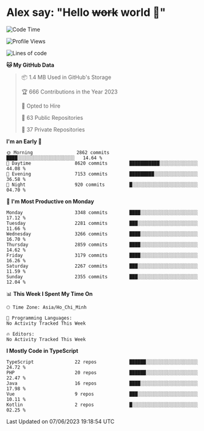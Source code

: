 # Alex say: "Hello ~~work~~ world 🐾"

<!--START_SECTION:waka-->
![Code Time](http://img.shields.io/badge/Code%20Time-839%20hrs%205%20mins-blue)

![Profile Views](http://img.shields.io/badge/Profile%20Views-2-blue)

![Lines of code](https://img.shields.io/badge/From%20Hello%20World%20I%27ve%20Written-41.0%20million%20lines%20of%20code-blue)

**🐱 My GitHub Data** 

> 📦 1.4 MB Used in GitHub's Storage 
 > 
> 🏆 666 Contributions in the Year 2023
 > 
> 💼 Opted to Hire
 > 
> 📜 63 Public Repositories 
 > 
> 🔑 37 Private Repositories 
 > 
**I'm an Early 🐤** 

```text
🌞 Morning                2862 commits        ████░░░░░░░░░░░░░░░░░░░░░   14.64 % 
🌆 Daytime                8620 commits        ███████████░░░░░░░░░░░░░░   44.08 % 
🌃 Evening                7153 commits        █████████░░░░░░░░░░░░░░░░   36.58 % 
🌙 Night                  920 commits         █░░░░░░░░░░░░░░░░░░░░░░░░   04.70 % 
```
📅 **I'm Most Productive on Monday** 

```text
Monday                   3348 commits        ████░░░░░░░░░░░░░░░░░░░░░   17.12 % 
Tuesday                  2281 commits        ███░░░░░░░░░░░░░░░░░░░░░░   11.66 % 
Wednesday                3266 commits        ████░░░░░░░░░░░░░░░░░░░░░   16.70 % 
Thursday                 2859 commits        ████░░░░░░░░░░░░░░░░░░░░░   14.62 % 
Friday                   3179 commits        ████░░░░░░░░░░░░░░░░░░░░░   16.26 % 
Saturday                 2267 commits        ███░░░░░░░░░░░░░░░░░░░░░░   11.59 % 
Sunday                   2355 commits        ███░░░░░░░░░░░░░░░░░░░░░░   12.04 % 
```


📊 **This Week I Spent My Time On** 

```text
🕑︎ Time Zone: Asia/Ho_Chi_Minh

💬 Programming Languages: 
No Activity Tracked This Week

🔥 Editors: 
No Activity Tracked This Week
```

**I Mostly Code in TypeScript** 

```text
TypeScript               22 repos            ██████░░░░░░░░░░░░░░░░░░░   24.72 % 
PHP                      20 repos            ██████░░░░░░░░░░░░░░░░░░░   22.47 % 
Java                     16 repos            ████░░░░░░░░░░░░░░░░░░░░░   17.98 % 
Vue                      9 repos             ███░░░░░░░░░░░░░░░░░░░░░░   10.11 % 
Kotlin                   2 repos             █░░░░░░░░░░░░░░░░░░░░░░░░   02.25 % 
```




 Last Updated on 07/06/2023 19:18:54 UTC
<!--END_SECTION:waka-->

